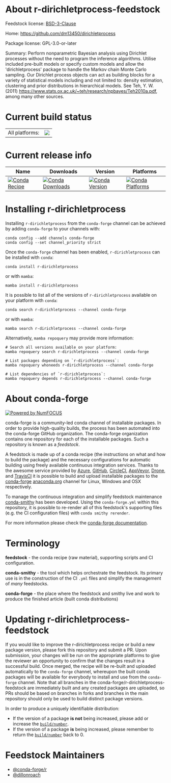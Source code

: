 About r-dirichletprocess-feedstock
==================================

Feedstock license: [BSD-3-Clause](https://github.com/conda-forge/r-dirichletprocess-feedstock/blob/main/LICENSE.txt)

Home: https://github.com/dm13450/dirichletprocess

Package license: GPL-3.0-or-later

Summary: Perform nonparametric Bayesian analysis using Dirichlet processes without the need to program the inference algorithms. Utilise included pre-built models or specify custom models and allow the 'dirichletprocess' package to handle the Markov chain Monte Carlo sampling. Our Dirichlet process objects can act as building blocks for a variety of statistical models including and not limited to: density estimation, clustering and prior distributions in hierarchical models. See Teh, Y. W. (2011) <https://www.stats.ox.ac.uk/~teh/research/npbayes/Teh2010a.pdf>, among many other sources.

Current build status
====================


<table><tr><td>All platforms:</td>
    <td>
      <a href="https://dev.azure.com/conda-forge/feedstock-builds/_build/latest?definitionId=18858&branchName=main">
        <img src="https://dev.azure.com/conda-forge/feedstock-builds/_apis/build/status/r-dirichletprocess-feedstock?branchName=main">
      </a>
    </td>
  </tr>
</table>

Current release info
====================

| Name | Downloads | Version | Platforms |
| --- | --- | --- | --- |
| [![Conda Recipe](https://img.shields.io/badge/recipe-r--dirichletprocess-green.svg)](https://anaconda.org/conda-forge/r-dirichletprocess) | [![Conda Downloads](https://img.shields.io/conda/dn/conda-forge/r-dirichletprocess.svg)](https://anaconda.org/conda-forge/r-dirichletprocess) | [![Conda Version](https://img.shields.io/conda/vn/conda-forge/r-dirichletprocess.svg)](https://anaconda.org/conda-forge/r-dirichletprocess) | [![Conda Platforms](https://img.shields.io/conda/pn/conda-forge/r-dirichletprocess.svg)](https://anaconda.org/conda-forge/r-dirichletprocess) |

Installing r-dirichletprocess
=============================

Installing `r-dirichletprocess` from the `conda-forge` channel can be achieved by adding `conda-forge` to your channels with:

```
conda config --add channels conda-forge
conda config --set channel_priority strict
```

Once the `conda-forge` channel has been enabled, `r-dirichletprocess` can be installed with `conda`:

```
conda install r-dirichletprocess
```

or with `mamba`:

```
mamba install r-dirichletprocess
```

It is possible to list all of the versions of `r-dirichletprocess` available on your platform with `conda`:

```
conda search r-dirichletprocess --channel conda-forge
```

or with `mamba`:

```
mamba search r-dirichletprocess --channel conda-forge
```

Alternatively, `mamba repoquery` may provide more information:

```
# Search all versions available on your platform:
mamba repoquery search r-dirichletprocess --channel conda-forge

# List packages depending on `r-dirichletprocess`:
mamba repoquery whoneeds r-dirichletprocess --channel conda-forge

# List dependencies of `r-dirichletprocess`:
mamba repoquery depends r-dirichletprocess --channel conda-forge
```


About conda-forge
=================

[![Powered by
NumFOCUS](https://img.shields.io/badge/powered%20by-NumFOCUS-orange.svg?style=flat&colorA=E1523D&colorB=007D8A)](https://numfocus.org)

conda-forge is a community-led conda channel of installable packages.
In order to provide high-quality builds, the process has been automated into the
conda-forge GitHub organization. The conda-forge organization contains one repository
for each of the installable packages. Such a repository is known as a *feedstock*.

A feedstock is made up of a conda recipe (the instructions on what and how to build
the package) and the necessary configurations for automatic building using freely
available continuous integration services. Thanks to the awesome service provided by
[Azure](https://azure.microsoft.com/en-us/services/devops/), [GitHub](https://github.com/),
[CircleCI](https://circleci.com/), [AppVeyor](https://www.appveyor.com/),
[Drone](https://cloud.drone.io/welcome), and [TravisCI](https://travis-ci.com/)
it is possible to build and upload installable packages to the
[conda-forge](https://anaconda.org/conda-forge) [anaconda.org](https://anaconda.org/)
channel for Linux, Windows and OSX respectively.

To manage the continuous integration and simplify feedstock maintenance
[conda-smithy](https://github.com/conda-forge/conda-smithy) has been developed.
Using the ``conda-forge.yml`` within this repository, it is possible to re-render all of
this feedstock's supporting files (e.g. the CI configuration files) with ``conda smithy rerender``.

For more information please check the [conda-forge documentation](https://conda-forge.org/docs/).

Terminology
===========

**feedstock** - the conda recipe (raw material), supporting scripts and CI configuration.

**conda-smithy** - the tool which helps orchestrate the feedstock.
                   Its primary use is in the construction of the CI ``.yml`` files
                   and simplify the management of *many* feedstocks.

**conda-forge** - the place where the feedstock and smithy live and work to
                  produce the finished article (built conda distributions)


Updating r-dirichletprocess-feedstock
=====================================

If you would like to improve the r-dirichletprocess recipe or build a new
package version, please fork this repository and submit a PR. Upon submission,
your changes will be run on the appropriate platforms to give the reviewer an
opportunity to confirm that the changes result in a successful build. Once
merged, the recipe will be re-built and uploaded automatically to the
`conda-forge` channel, whereupon the built conda packages will be available for
everybody to install and use from the `conda-forge` channel.
Note that all branches in the conda-forge/r-dirichletprocess-feedstock are
immediately built and any created packages are uploaded, so PRs should be based
on branches in forks and branches in the main repository should only be used to
build distinct package versions.

In order to produce a uniquely identifiable distribution:
 * If the version of a package **is not** being increased, please add or increase
   the [``build/number``](https://docs.conda.io/projects/conda-build/en/latest/resources/define-metadata.html#build-number-and-string).
 * If the version of a package **is** being increased, please remember to return
   the [``build/number``](https://docs.conda.io/projects/conda-build/en/latest/resources/define-metadata.html#build-number-and-string)
   back to 0.

Feedstock Maintainers
=====================

* [@conda-forge/r](https://github.com/orgs/conda-forge/teams/r/)
* [@dillonroach](https://github.com/dillonroach/)

